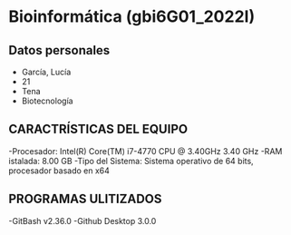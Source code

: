 # Bioinformática (gbi6G01_2022I)
## Datos personales
- García, Lucía
- 21
- Tena
- Biotecnología
## CARACTRÍSTICAS DEL EQUIPO
-Procesador: Intel(R) Core(TM) i7-4770 CPU @ 3.40GHz   3.40 GHz
-RAM istalada: 8.00 GB
-Tipo del Sistema: Sistema operativo de 64 bits, procesador basado en x64
## PROGRAMAS ULITIZADOS
-GitBash v2.36.0
-Github Desktop 3.0.0
